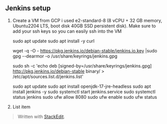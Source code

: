 
## Jenkins setup

 1. Create a VM from GCP i used e2-standard-8 (8 vCPU + 32 GB memory, Ubuntu2204 LTS, boot disk 40GB SSD persistent disk). Make sure to add your ssh keys so you can easily ssh into the VM

    sudo apt update
    sudo apt install -y curl
    
    wget -q -O - https://pkg.jenkins.io/debian-stable/jenkins.io.key |sudo gpg --dearmor -o /usr/share/keyrings/jenkins.gpg
    
    sudo sh -c 'echo deb [signed-by=/usr/share/keyrings/jenkins.gpg] http://pkg.jenkins.io/debian-stable binary/ > /etc/apt/sources.list.d/jenkins.list'
    
    sudo apt update
    sudo apt install openjdk-17-jre-headless
    sudo apt install jenkins -y
    sudo systemctl start jenkins.service
    sudo systemctl status jenkins
    sudo ufw allow 8080
    sudo ufw enable
    sudo ufw status



 2. List item

> Written with [StackEdit](https://stackedit.io/).
<!--stackedit_data:
eyJoaXN0b3J5IjpbNjAyNjQ2ODk3LC0xODUyMDk5MDk0LC00Nz
I2MzUwMywyNTEzNzg4OTddfQ==
-->